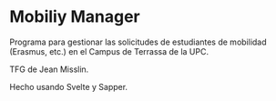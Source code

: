 # Mobiliy Manager

Programa para gestionar las solicitudes de estudiantes de 
mobilidad (Erasmus, etc.) en el Campus de Terrassa de la UPC.

TFG de Jean Misslin.

Hecho usando Svelte y Sapper.
